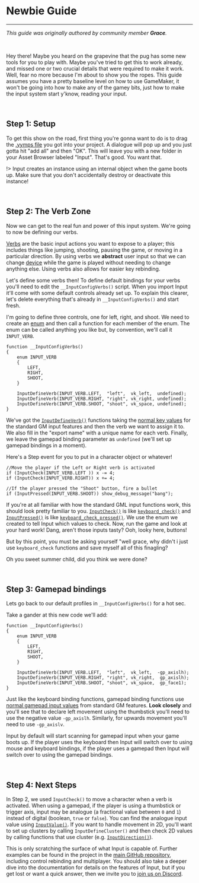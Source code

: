 # Newbie Guide

---

*This guide was originally authored by community member **Grace**.*

&nbsp;

Hey there! Maybe you heard on the grapevine that the pug has some new tools for you to play with. Maybe you've tried to get this to work already, and missed one or two crucial details that were required to make it work. Well, fear no more because I'm about to show you the ropes. This guide assumes you have a pretty baseline level on how to use GameMaker, it won't be going into how to make any of the gamey bits, just how to make the input system start y'know, reading your input.

&nbsp;

## Step 1: Setup

To get this show on the road, first thing you're gonna want to do is to drag the [.yymps file](https://github.com/offalynne/Input/releases) you got into your project. A dialogue will pop up and you just gotta hit "add all" and then "OK". This will leave you with a new folder in your Asset Browser labeled "Input". That's good. You want that.

!> Input creates an instance using an internal object when the game boots up. Make sure that you don't accidentally destroy or deactivate this instance!

&nbsp;

## Step 2: The Verb Zone

Now we can get to the real fun and power of this input system. We're going to now be defining our verbs.

[Verbs](Verbs-and-Bindings) are the basic input actions you want to expose to a player; this includes things like jumping, shooting, pausing the game, or moving in a particular direction. By using verbs we **abstract** user input so that we can change [device](Devices) while the game is played without needing to change anything else. Using verbs also allows for easier key rebinding.

Let's define some verbs then! To define default bindings for your verbs you'll need to edit the `__InputConfigVerbs()` script. When you import Input it'll come with some default controls already set up. To explain this clearer, let's delete everything that's already in `__InputConfigVerbs()` and start fresh.

I'm going to define three controls, one for left, right, and shoot. We need to create an [enum](https://manual.gamemaker.io/beta/en/GameMaker_Language/GML_Overview/Variables/Constants.htm) and then call a function for each member of the enum. The enum can be called anything you like but, by convention, we'll call it `INPUT_VERB`.

```gml
function __InputConfigVerbs()
{
    enum INPUT_VERB
    {
        LEFT,
        RIGHT,
        SHOOT,
    }
    
    InputDefineVerb(INPUT_VERB.LEFT,  "left",  vk_left,  undefined);
    InputDefineVerb(INPUT_VERB.RIGHT, "right", vk_right, undefined);
    InputDefineVerb(INPUT_VERB.SHOOT, "shoot", vk_space, undefined);
}
```

We've got the [`InputDefineVerb()`](https://offalynne.github.io/Input/#/10.0/Config?id=inputdefineverb) functions taking the [normal key values](https://manual.yoyogames.com/GameMaker_Language/GML_Reference/Game_Input/Keyboard_Input/Keyboard_Input.htm) for the standard GM input features and then the verb we want to assign it to. We also fill in the "export name" with a unique name for each verb. Finally, we leave the gamepad binding parameter as `undefined` (we'll set up gamepad bindings in a moment).

Here's a Step event for you to put in a character object or whatever!

```gml
//Move the player if the Left or Right verb is activated
if (InputCheck(INPUT_VERB.LEFT )) x -= 4;
if (InputCheck(INPUT_VERB.RIGHT)) x += 4;

//If the player pressed the "Shoot" button, fire a bullet
if (InputPressed(INPUT_VERB.SHOOT)) show_debug_message("bang");
```

If you're at all familiar with how the standard GML input functions work, this should look pretty familiar to you. [`InputCheck()`](Functions-(Checkers)?id=check) is like [`keyboard_check()`](https://manual.yoyogames.com/#t=GameMaker_Language%252FGML_Reference%252FGame_Input%252FKeyboard_Input%252Fkeyboard_check.htm) and [`InputPressed()`](Functions-(Checkers)?id=pressed) is like [`keyboard_check_pressed()`](https://manual.yoyogames.com/#t=GameMaker_Language%252FGML_Reference%252FGame_Input%252FKeyboard_Input%252Fkeyboard_check_pressed.htm). We use the enum we created to tell Input which values to check. Now, run the game and look at your hard work! Dang, aren't those inputs tasty? Ooh, looky here, buttons!

But by this point, you must be asking yourself "well grace, why didn't i just use `keyboard_check` functions and save myself all of this finagling?

Oh you sweet summer child, did you think we were done?

&nbsp;

## Step 3: Gamepad bindings

Lets go back to our default profiles in `__InputConfigVerbs()` for a hot sec.

Take a gander at this new code we'll add:

```gml
function __InputConfigVerbs()
{
    enum INPUT_VERB
    {
        LEFT,
        RIGHT,
        SHOOT,
    }
    
    InputDefineVerb(INPUT_VERB.LEFT,  "left",  vk_left,  -gp_axislh);
    InputDefineVerb(INPUT_VERB.RIGHT, "right", vk_right,  gp_axislh);
    InputDefineVerb(INPUT_VERB.SHOOT, "shoot", vk_space,  gp_face1);
}
```

Just like the keyboard binding functions, gamepad binding functions use [normal gamepad input values](https://manual.yoyogames.com/GameMaker_Language/GML_Reference/Game_Input/GamePad_Input/Gamepad_Input.htm) from standard GM features. **Look closely** and you'll see that to declare left movement using the thumbstick you'll need to use the negative value `-gp_axislh`. Similarly, for upwards movement you'll need to use `-gp_axislv`.

Input by default will start scanning for gamepad input when your game boots up. If the player uses the keyboard then Input will switch over to using mouse and keyboard bindings, if the player uses a gamepad then Input will switch over to using the gamepad bindings.

&nbsp;

## Step 4: Next Steps

In Step 2, we used `InputCheck()` to move a character when a verb is activated. When using a gamepad, if the player is using a thumbstick or trigger axis, input may be analogue (a fractional value between `0` and `1`) instead of digital (boolean, `true` or `false`). You can find the analogue input value using [`InputValue()`](Functions-(Checkers)?id=value). If you want to handle movement in 2D, you'll want to set up clusters by calling `InputDefineCluster()` and then check 2D values by calling functions that use cluster (e.g. [`InputDirection()`](Functions-(Checkers)?id=direction)).

This is only scratching the surface of what Input is capable of. Further examples can be found in the project in the [main GitHub repository](https://github.com/offalynne/Input), including control rebinding and multiplayer. You should also take a deeper dive into the documentation for details on the features of Input, but if you get lost or want a quick answer, then we invite you to [join us on Discord](https://discord.gg/8krYCqr).
